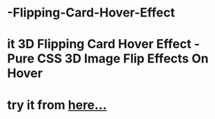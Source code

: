 # -Flipping-Card-Hover-Effect
# it 3D Flipping Card Hover Effect - Pure CSS 3D Image Flip Effects On Hover

# try it from [here...](https://ahmed-roshdy-1.github.io/-Flipping-Card-Hover-Effect/Index)
